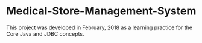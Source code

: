 # Medical-Store-Management-System
This project was developed in February, 2018 as a learning practice for the Core Java and JDBC concepts.
